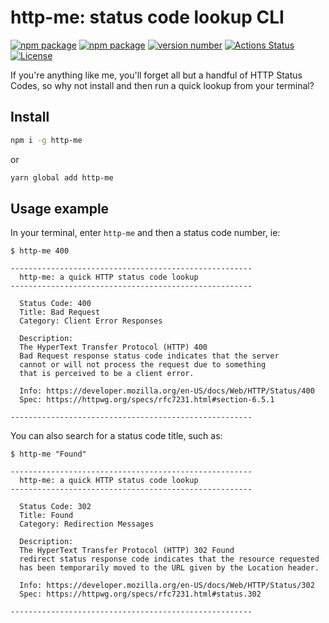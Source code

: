 # http-me: status code lookup CLI



[![npm package](https://img.shields.io/badge/npm%20i%20--g-http--me-brightgreen)](https://www.npmjs.com/package/http-me)
[![npm package](https://img.shields.io/badge/yarn%20add%20global-http--me-brightgreen)](https://yarnpkg.com/package/http-me) [![version number](https://img.shields.io/npm/v/http-me?color=green&label=version)](https://github.com/thathurtabit/http-me/releases) [![Actions Status](https://github.com/thathurtabit/http-me/workflows/Test/badge.svg)](https://github.com/thathurtabit/http-me/actions) [![License](https://img.shields.io/github/license/thathurtabit/http-me)](https://github.com/thathurtabit/http-me/blob/main/LICENSE)

If you're anything like me, you'll forget all but a handful of HTTP Status Codes, so why not install and then run a quick lookup from your terminal?

## Install

```bash
npm i -g http-me
```
or
```bash
yarn global add http-me
```

## Usage example
In your terminal, enter `http-me` and then a status code number, ie:
```
$ http-me 400

------------------------------------------------------
  http-me: a quick HTTP status code lookup
------------------------------------------------------

  Status Code: 400
  Title: Bad Request
  Category: Client Error Responses

  Description:
  The HyperText Transfer Protocol (HTTP) 400
  Bad Request response status code indicates that the server
  cannot or will not process the request due to something
  that is perceived to be a client error.

  Info: https://developer.mozilla.org/en-US/docs/Web/HTTP/Status/400
  Spec: https://httpwg.org/specs/rfc7231.html#section-6.5.1

------------------------------------------------------
```

You can also search for a status code title, such as:

```
$ http-me "Found"

------------------------------------------------------
  http-me: a quick HTTP status code lookup
------------------------------------------------------

  Status Code: 302
  Title: Found
  Category: Redirection Messages

  Description:
  The HyperText Transfer Protocol (HTTP) 302 Found
  redirect status response code indicates that the resource requested
  has been temporarily moved to the URL given by the Location header.

  Info: https://developer.mozilla.org/en-US/docs/Web/HTTP/Status/302
  Spec: https://httpwg.org/specs/rfc7231.html#status.302

------------------------------------------------------

```